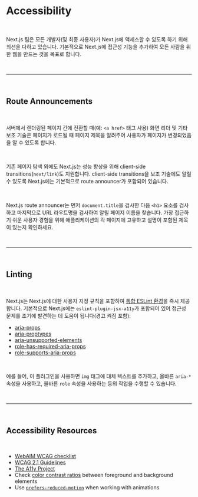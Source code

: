# Accessibility

<br>

Next.js 팀은 모든 개발자(및 최종 사용자)가 Next.js에 액세스할 수 있도록 하기 위해 최선을 다하고 있습니다. 기본적으로 Next.js에 접근성 기능을 추가하여 모든 사람을 위한 웹을 만드는 것을 목표로 합니다.

<br>

---

<br>

## Route Announcements

<br>

서버에서 렌더링된 페이지 간에 전환할 때(예: `<a href>` 태그 사용) 화면 리더 및 기타 보조 기술은 페이지가 로드될 때 페이지 제목을 알려주어 사용자가 페이지가 변경되었음을 알 수 있도록 합니다.

<br>

기존 페이지 탐색 외에도 Next.js는 성능 향상을 위해 client-side transitions(`next/link`)도 지원합니다. client-side transitions을 보조 기술에도 알릴 수 있도록 Next.js에는 기본적으로 route announcer가 포함되어 있습니다.

<br>

Next.js route announcer는 먼저 `document.title`을 검사한 다음 `<h1>` 요소를 검사하고 마지막으로 URL 라우트명을 검사하여 알릴 페이지 이름을 찾습니다. 가장 접근하기 쉬운 사용자 경험을 위해 애플리케이션의 각 페이지에 고유하고 설명이 포함된 제목이 있는지 확인하세요.

<br>

---

<br>

## Linting

<br>

Next.js는 Next.js에 대한 사용자 지정 규칙을 포함하여 [통합 ESLint 환경](../BuildingYourApplication/Configuring/ESLint.md)을 즉시 제공합니다. 기본적으로 Next.js에는 `eslint-plugin-jsx-a11y`가 포함되어 있어 접근성 문제를 조기에 발견하는 데 도움이 됩니다(경고 켜짐 포함):

- [aria-props](https://github.com/jsx-eslint/eslint-plugin-jsx-a11y/blob/HEAD/docs/rules/aria-props.md?rgh-link-date=2021-06-04T02%3A10%3A36Z)
- [aria-proptypes](https://github.com/jsx-eslint/eslint-plugin-jsx-a11y/blob/HEAD/docs/rules/aria-proptypes.md?rgh-link-date=2021-06-04T02%3A10%3A36Z)
- [aria-unsupported-elements](https://github.com/jsx-eslint/eslint-plugin-jsx-a11y/blob/HEAD/docs/rules/aria-unsupported-elements.md?rgh-link-date=2021-06-04T02%3A10%3A36Z)
- [role-has-required-aria-props](https://github.com/jsx-eslint/eslint-plugin-jsx-a11y/blob/HEAD/docs/rules/role-has-required-aria-props.md?rgh-link-date=2021-06-04T02%3A10%3A36Z)
- [role-supports-aria-props](https://github.com/jsx-eslint/eslint-plugin-jsx-a11y/blob/HEAD/docs/rules/role-supports-aria-props.md?rgh-link-date=2021-06-04T02%3A10%3A36Z)

<br>

예를 들어, 이 플러그인을 사용하면 `img` 태그에 대체 텍스트를 추가하고, 올바른 `aria-*` 속성을 사용하고, 올바른 `role` 속성을 사용하는 등의 작업을 수행할 수 있습니다.

<br>

---

<br>

## Accessibility Resources

<br>

- [WebAIM WCAG checklist](https://webaim.org/standards/wcag/checklist)
- [WCAG 2.1 Guidelines](https://www.w3.org/TR/WCAG21/)
- [The A11y Project](https://www.a11yproject.com/)
- Check [color contrast ratios](https://developer.mozilla.org/en-US/docs/Web/Accessibility/Understanding_WCAG/Perceivable/Color_contrast) between foreground and background elements
- Use [`prefers-reduced-motion`](https://web.dev/prefers-reduced-motion/) when working with animations
